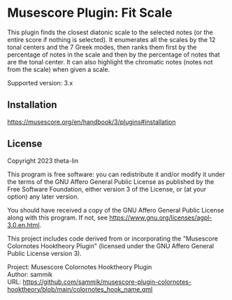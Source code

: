 # Musescore Plugin: Fit Scale

This plugin finds the closest diatonic scale to the selected notes (or the entire score if nothing is selected). It enumerates all the scales by the 12 tonal centers and the 7 Greek modes, then ranks them first by the percentage of notes in the scale and then by the percentage of notes that are the tonal center. It can also highlight the chromatic notes (notes not from the scale) when given a scale.

Supported version: 3.x

## Installation

https://musescore.org/en/handbook/3/plugins#installation

## License

Copyright 2023 theta-lin

This program is free software: you can redistribute it and/or modify it
under the terms of the GNU Affero General Public License as published by
the Free Software Foundation, either version 3 of the License, or
(at your option) any later version.

You should have received a copy of the GNU Affero General Public License
along with this program. If not, see https://www.gnu.org/licenses/agpl-3.0.en.html.

This project includes code derived from or incorporating the
"Musescore Colornotes Hooktheory Plugin"
(licensed under the GNU Affero General Public License version 3).

Project: Musescore Colornotes Hooktheory Plugin  
Author: sammik  
URL: https://github.com/sammik/musescore-plugin-colornotes-hooktheory/blob/main/colornotes_hook_name.qml

